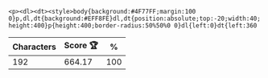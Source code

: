 `<p><dl><dt><style>body{background:#4F77FF;margin:100 0}p,dl,dt{background:#EFF8FE}dl,dt{position:absolute;top:-20;width:40;height:400}p{height:400;border-radius:50%50%0 0}dl{left:0}dt{left:360`

| Characters | Score 🏆 | %   |
| ---------- | -------- | --- |
| 192        | 664.17   | 100 |
